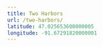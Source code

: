 ```yaml
---
title: Two Harbors
url: /two-harbors/
latitude: 47.025653600000005
longitude: -91.67291820000001
---
```

